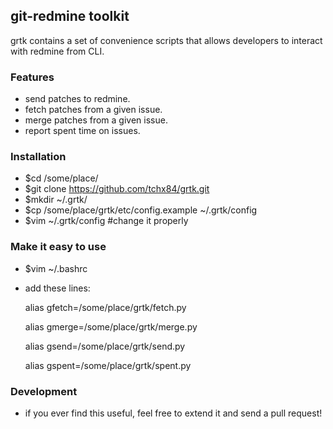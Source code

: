 ## git-redmine toolkit

grtk contains a set of convenience scripts that allows developers to
interact with redmine from CLI.

### Features
* send patches to redmine.
* fetch patches from a given issue.
* merge patches from a given issue.
* report spent time on issues.

### Installation
* $cd /some/place/
* $git clone https://github.com/tchx84/grtk.git
* $mkdir ~/.grtk/
* $cp /some/place/grtk/etc/config.example ~/.grtk/config
* $vim ~/.grtk/config #change it properly

### Make it easy to use
* $vim ~/.bashrc
* add these lines:

  alias gfetch=/some/place/grtk/fetch.py
  
  alias gmerge=/some/place/grtk/merge.py

  alias gsend=/some/place/grtk/send.py

  alias gspent=/some/place/grtk/spent.py

### Development
* if you ever find this useful, feel free to extend it and send a pull request!
